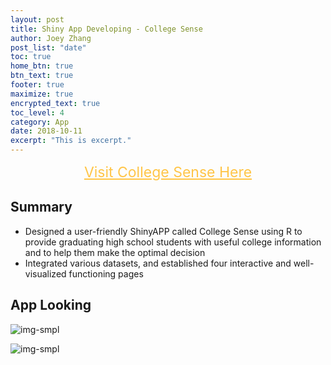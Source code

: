 ```yaml
---
layout: post
title: Shiny App Developing - College Sense
author: Joey Zhang
post_list: "date"
toc: true
home_btn: true
btn_text: true
footer: true
maximize: true
encrypted_text: true
toc_level: 4
category: App
date: 2018-10-11
excerpt: "This is excerpt."
---
```



<a href="https://bz2342.shinyapps.io/fall2018-sec1-proj2-grp6/" style="font-size: 23px; display:block; text-align:center;color:#ffc547 " target="_blank"> Visit College Sense Here </a>

## Summary
* Designed a user-friendly ShinyAPP called College Sense using R to provide graduating high school students with useful college information and to help them make the optimal decision
* Integrated various datasets, and established four interactive and well-visualized functioning pages

## App Looking
![img-smpl]({{site.url}}{{site.baseurl}}{{site.assets_path}}/img/shinyApp1.png)

![img-smpl]({{site.url}}{{site.baseurl}}{{site.assets_path}}/img/shinyApp2.png)
